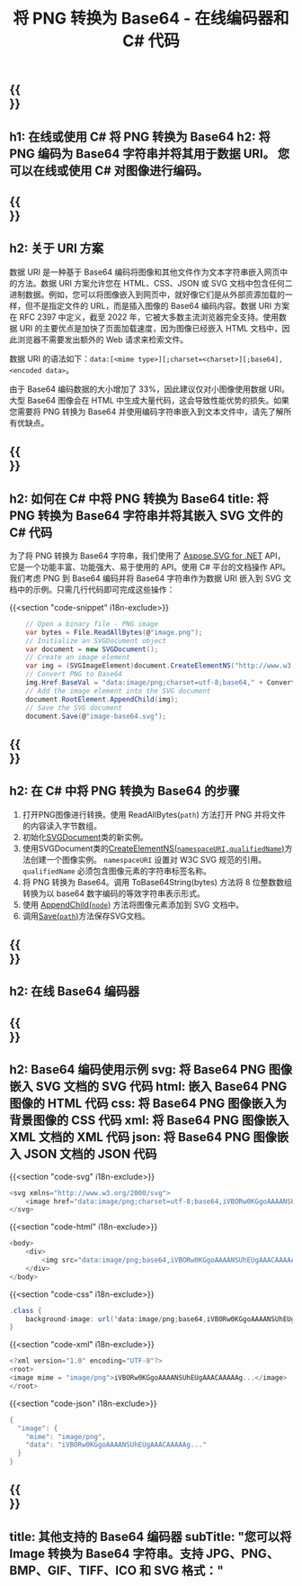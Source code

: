 ﻿---
translation: true
template: /templates/_template-encoder-child.md
title: 将 PNG 转换为 Base64 - 在线编码器和 C# 代码
description: 在线或在 C# 中将 PNG 转换为 Base64，并使用编码字符串作为数据 URI。 将其嵌入 HTML、CSS、XML、JSON 等。
url: /net/png-to-base64/
family: svg
platformtag: net
feature: encode
informat: PNG
outformat: Base64
---

{{<section banner>}}
---
h1: 在线或使用 C# 将 PNG 转换为 Base64
h2: 将 PNG 编码为 Base64 字符串并将其用于数据 URI。 您可以在线或使用 C# 对图像进行编码。
---

{{<section overview>}}
---
h2: 关于 URI 方案
---

数据 URI 是一种基于 Base64 编码将图像和其他文件作为文本字符串嵌入网页中的方法。数据 URI 方案允许您在 HTML、CSS、JSON 或 SVG 文档中包含任何二进制数据。例如，您可以将图像嵌入到网页中，就好像它们是从外部资源加载的一样，但不是指定文件的 URL，而是插入图像的 Base64 编码内容。数据 URI 方案在 RFC 2397 中定义，截至 2022 年，它被大多数主流浏览器完全支持。使用数据 URI 的主要优点是加快了页面加载速度，因为图像已经嵌入 HTML 文档中，因此浏览器不需要发出额外的 Web 请求来检索文件。

数据 URI 的语法如下：`data:[<mime type>][;charset=<charset>][;base64],<encoded data>`。

由于 Base64 编码数据的大小增加了 33%，因此建议仅对小图像使用数据 URI。大型 Base64 图像会在 HTML 中生成大量代码，这会导致性能优势的损失。如果您需要将 PNG 转换为 Base64 并使用编码字符串嵌入到文本文件中，请先了解所有优缺点。

{{<section code-text>}}
---
h2: 如何在 C# 中将 PNG 转换为 Base64
title: 将 PNG 转换为 Base64 字符串并将其嵌入 SVG 文件的 C# 代码
---

为了将 PNG 转换为 Base64 字符串，我们使用了 [Aspose.SVG for .NET](https://products.aspose.com/svg/net/) API，它是一个功能丰富、功能强大、易于使用的 API。使用 C# 平台的文档操作 API。我们考虑 PNG 到 Base64 编码并将 Base64 字符串作为数据 URI 嵌入到 SVG 文档中的示例。只需几行代码即可完成这些操作：

{{<section "code-snippet" i18n-exclude>}}

```cs
    // Open a binary file - PNG image
    var bytes = File.ReadAllBytes(@"image.png");
    // Initialize an SVGDocument object
    var document = new SVGDocument();
    // Create an image element
    var img = (SVGImageElement)document.CreateElementNS("http://www.w3.org/2000/svg", "image");
    // Convert PNG to Base64
    img.Href.BaseVal = "data:image/png;charset=utf-8;base64," + Convert.ToBase64String(bytes);
    // Add the image element into the SVG document
    document.RootElement.AppendChild(img);
    // Save the SVG document
    document.Save(@"image-base64.svg");
```

{{<section steps>}}
---
h2: 在 C# 中将 PNG 转换为 Base64 的步骤
---
1. 打开PNG图像进行转换。使用 ReadAllBytes(`path`) 方法打开 PNG 并将文件的内容读入字节数组。
1. 初始化[SVGDocument](https://reference.aspose.com/svg/net/aspose.svg/svgdocument/svgdocument/#constructor)类的新实例。
1. 使用SVGDocument类的[CreateElementNS(`namespaceURI,qualifiedName`)](https://reference.aspose.com/svg/net/aspose.svg.dom/document/createelementns/#createelementns)方法创建一个图像实例。 `namespaceURI` 设置对 W3C SVG 规范的引用。 `qualifiedName` 必须包含图像元素的字符串标签名称。
1. 将 PNG 转换为 Base64。调用 ToBase64String(bytes) 方法将 8 位整数数组转换为以 base64 数字编码的等效字符串表示形式。
1. 使用 [AppendChild(`node`)](https://reference.aspose.com/svg/net/aspose.svg.dom/node/appendchild/) 方法将图像元素添加到 SVG 文档中。
1. 调用[Save(`path`)](https://reference.aspose.com/svg/net/aspose.svg/svgdocument/save/)方法保存SVG文档。

{{<section online-encoder>}}
---
h2: 在线 Base64 编码器
---

{{<section examples>}}
---
h2: Base64 编码使用示例
svg: 将 Base64 PNG 图像嵌入 SVG 文档的 SVG 代码
html: 嵌入 Base64 PNG 图像的 HTML 代码
css: 将 Base64 PNG 图像嵌入为背景图像的 CSS 代码
xml: 将 Base64 PNG 图像嵌入 XML 文档的 XML 代码
json: 将 Base64 PNG 图像嵌入 JSON 文档的 JSON 代码
---

{{<section "code-svg" i18n-exclude>}}

```cs
<svg xmlns="http://www.w3.org/2000/svg">
	<image href="data:image/png;charset=utf-8;base64,iVBORw0KGgoAAAANSUhEUgAAACAAAAAg..." alt="Red circle"/>
</svg>
```

{{<section "code-html" i18n-exclude>}}

```cs
<body>
    <div>
        <img src="data:image/png;base64,iVBORw0KGgoAAAANSUhEUgAAACAAAAAg..." alt="Red circle">
    </div>
</body>
```

{{<section "code-css" i18n-exclude>}}

```cs
.class {
    background-image: url('data:image/png;base64,iVBORw0KGgoAAAANSUhEUgAAACAAAAAg...');
}
```

{{<section "code-xml" i18n-exclude>}}

```cs
<?xml version="1.0" encoding="UTF-8"?>
<root>
<image mime = "image/png">iVBORw0KGgoAAAANSUhEUgAAACAAAAAg...</image>
</root>
```

{{<section "code-json" i18n-exclude>}}

```cs
{
  "image": {
    "mime": "image/png",
    "data": "iVBORw0KGgoAAAANSUhEUgAAACAAAAAg..."
  }
}
```

{{<section other-encoders>}}
---
title: 其他支持的 Base64 编码器
subTitle: "您可以将 Image 转换为 Base64 字符串。支持 JPG、PNG、BMP、GIF、TIFF、ICO 和 SVG 格式："
---